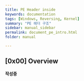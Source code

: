 ```yaml
---
title: PE Header inside
keywords: documentation
tags: [Windows, Reversing, Kernel]
summary: "PE 헤더 구조"
sidebar: manual_sidebar
permalink: document_pe_intro.html
folder: manual

---
```


## [0x00] Overview

**작성중**

